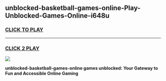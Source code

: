 
## unblocked-basketball-games-online-Play-Unblocked-Games-Online-i648u
<h3>
<a href="https://premium76.site?title=unblocked-basketball-games-online&ref=25A">CLICK TO PLAY</a></h3>
<hr>

<h3>
<a href="https://premium76.site?title=unblocked-basketball-games-online&ref=25A">CLICK 2 PLAY</a>
  
</h3>

<a href="https://premium76.site?title=unblocked-basketball-games-online&ref=25A"><img src="https://clearcache.store/games.png"></a>


**unblocked-basketball-games-online games unblocked: Your Gateway to Fun and Accessible Online Gaming**
